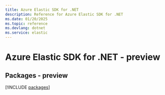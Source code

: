```yaml
---
title: Azure Elastic SDK for .NET
description: Reference for Azure Elastic SDK for .NET
ms.date: 01/20/2025
ms.topic: reference
ms.devlang: dotnet
ms.service: elastic
---
```

# Azure Elastic SDK for .NET - preview
## Packages - preview
[!INCLUDE [packages](elastic-index.md)]
